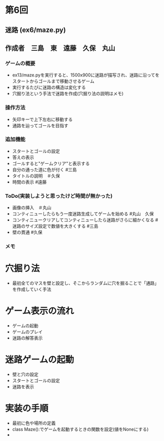 # 第6回
## 迷路 (ex6/maze.py)
## 作成者　三島　東　遠藤　久保　丸山
### ゲームの概要
- ex13/maze.pyを実行すると、1500x900に迷路が描写され、迷路に沿ってを
   スタートからゴールまで移動させるゲーム
- 実行するたびに迷路の構造は変化する
- 穴掘り法という手法で迷路を作成(穴掘り法の説明はメモ)
### 操作方法
  - 矢印キーで上下左右に移動する
  - 通路を辿ってゴールを目指す

### 追加機能
 - スタートとゴールの設定
 - 答えの表示
 - ゴールすると"ゲームクリア"と表示する
 - 自分の通った道に色が付く   #三島
 - タイトルの説明　＃久保
 - 時間の表示 #遠藤

### ToDo(実装しようと思ったけど時間が無かった)
 - 画像の挿入　＃丸山　
 - コンティニューしたらもう一度迷路生成してゲームを始める #丸山　久保
 - コンティニュークリアしてコンティニューしたら迷路がさらに細かくなる  #迷路のサイズ設定で数値を大きくする #三島
 - 壁の貫通 #久保
 

 ### メモ

 # 穴掘り法
 - 最初全てのマスを壁と設定し、そこからランダムに穴を掘ることで「通路」を作成していく手法

 # ゲーム表示の流れ
 - ゲームの起動
 - ゲームのプレイ
 - 迷路の解答表示
 
 # 迷路ゲームの起動
 - 壁と穴の設定
 - スタートとゴールの設定
 - 迷路を表示

 # 実装の手順
 - 最初に色や場所の定義
 - class Maze():でゲームを起動するときの関数を設定(値をNoneにする)
 - 